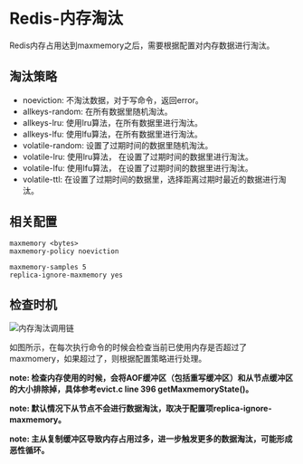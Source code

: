 # Redis-内存淘汰

Redis内存占用达到maxmemory之后，需要根据配置对内存数据进行淘汰。

## 淘汰策略

* noeviction: 不淘汰数据，对于写命令，返回error。
* allkeys-random: 在所有数据里随机淘汰。
* allkeys-lru: 使用lru算法，在所有数据里进行淘汰。
* allkeys-lfu: 使用lfu算法，在所有数据里进行淘汰。
* volatile-random: 设置了过期时间的数据里随机淘汰。
* volatile-lru: 使用lru算法， 在设置了过期时间的数据里进行淘汰。
* volatile-lfu: 使用lfu算法， 在设置了过期时间的数据里进行淘汰。
* volatile-ttl: 在设置了过期时间的数据里，选择距离过期时最近的数据进行淘汰。

## 相关配置

```
maxmemory <bytes>
maxmemory-policy noeviction

maxmemory-samples 5
replica-ignore-maxmemory yes
```

## 检查时机

![内存淘汰调用链](C:\Users\zhouguangwei01\AppData\Roaming\Typora\typora-user-images\image-20210515214206664.png)

如图所示，在每次执行命令的时候会检查当前已使用内存是否超过了maxmomery，如果超过了，则根据配置策略进行处理。

**note: 检查内存使用的时候，会将AOF缓冲区（包括重写缓冲区）和从节点缓冲区的大小排除掉，具体参考evict.c line 396 getMaxmemoryState()。**

**note: 默认情况下从节点不会进行数据淘汰，取决于配置项replica-ignore-maxmemory。**

**note: 主从复制缓冲区导致内存占用过多，进一步触发更多的数据淘汰，可能形成恶性循环。**

